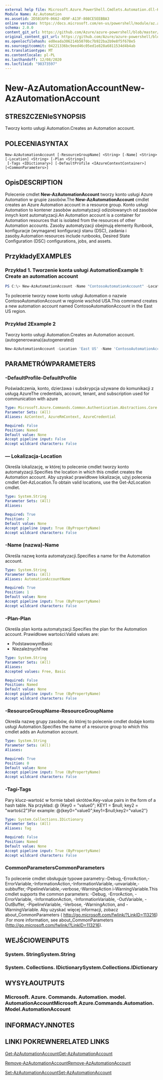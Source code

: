 ```yaml
---
external help file: Microsoft.Azure.PowerShell.Cmdlets.Automation.dll-Help.xml
Module Name: Az.Automation
ms.assetid: 2D5B16F0-0662-4D9F-A13F-808CE5EEBBA3
online version: https://docs.microsoft.com/en-us/powershell/module/az.automation/new-azautomationaccount
schema: 2.0.0
content_git_url: https://github.com/Azure/azure-powershell/blob/master/src/Automation/Automation/help/New-AzAutomationAccount.md
original_content_git_url: https://github.com/Azure/azure-powershell/blob/master/src/Automation/Automation/help/New-AzAutomationAccount.md
ms.openlocfilehash: ed0eada306214b5070bc7b922ba2b9e8f5f678e5
ms.sourcegitcommit: 04221336bc9eed46c05ed1e828a6811534d4b4ab
ms.translationtype: MT
ms.contentlocale: pl-PL
ms.lasthandoff: 12/08/2020
ms.locfileid: "98373597"
---
```

# <span data-ttu-id="13787-101">New-AzAutomationAccount</span><span class="sxs-lookup"><span data-stu-id="13787-101">New-AzAutomationAccount</span></span>

## <span data-ttu-id="13787-102">STRESZCZENIe</span><span class="sxs-lookup"><span data-stu-id="13787-102">SYNOPSIS</span></span>
<span data-ttu-id="13787-103">Tworzy konto usługi Automation.</span><span class="sxs-lookup"><span data-stu-id="13787-103">Creates an Automation account.</span></span>

## <span data-ttu-id="13787-104">POLECENIA</span><span class="sxs-lookup"><span data-stu-id="13787-104">SYNTAX</span></span>

```
New-AzAutomationAccount [-ResourceGroupName] <String> [-Name] <String> [-Location] <String> [-Plan <String>]
 [-Tags <IDictionary>] [-DefaultProfile <IAzureContextContainer>] [<CommonParameters>]
```

## <span data-ttu-id="13787-105">Opis</span><span class="sxs-lookup"><span data-stu-id="13787-105">DESCRIPTION</span></span>
<span data-ttu-id="13787-106">Polecenie cmdlet **New-AzAutomationAccount** tworzy konto usługi Azure Automation w grupie zasobów.</span><span class="sxs-lookup"><span data-stu-id="13787-106">The **New-AzAutomationAccount** cmdlet creates an Azure Automation account in a resource group.</span></span>
<span data-ttu-id="13787-107">Konto usługi Automation to kontener zasobów automatyzacji odizolowanych od zasobów innych kont automatyzacji.</span><span class="sxs-lookup"><span data-stu-id="13787-107">An Automation account is a container for Automation resources that is isolated from the resources of other Automation accounts.</span></span> <span data-ttu-id="13787-108">Zasoby automatyzacji obejmują elementy Runbook, konfiguracje (wymagane) konfiguracji stanu (DSC), zadania i zasoby.</span><span class="sxs-lookup"><span data-stu-id="13787-108">Automation resources include runbooks, Desired State Configuration (DSC) configurations, jobs, and assets.</span></span>

## <span data-ttu-id="13787-109">Przykłady</span><span class="sxs-lookup"><span data-stu-id="13787-109">EXAMPLES</span></span>

### <span data-ttu-id="13787-110">Przykład 1. Tworzenie konta usługi Automation</span><span class="sxs-lookup"><span data-stu-id="13787-110">Example 1: Create an automation account</span></span>
```powershell
PS C:\> New-AzAutomationAccount -Name "ContosoAutomationAccount" -Location "East US" -ResourceGroupName "ResourceGroup01"
```

<span data-ttu-id="13787-111">To polecenie tworzy nowe konto usługi Automation o nazwie ContosoAutomationAccount w regionie wschód USA.</span><span class="sxs-lookup"><span data-stu-id="13787-111">This command creates a new automation account named ContosoAutomationAccount in the East US region.</span></span>

### <span data-ttu-id="13787-112">Przykład 2</span><span class="sxs-lookup"><span data-stu-id="13787-112">Example 2</span></span>

<span data-ttu-id="13787-113">Tworzy konto usługi Automation.</span><span class="sxs-lookup"><span data-stu-id="13787-113">Creates an Automation account.</span></span> <span data-ttu-id="13787-114">(autogenerowana)</span><span class="sxs-lookup"><span data-stu-id="13787-114">(autogenerated)</span></span>

<!-- Aladdin Generated Example -->
```powershell
New-AzAutomationAccount -Location 'East US' -Name 'ContosoAutomationAccount' -ResourceGroupName 'ResourceGroup01' -Tags <IDictionary>
```

## <span data-ttu-id="13787-115">PARAMETRÓW</span><span class="sxs-lookup"><span data-stu-id="13787-115">PARAMETERS</span></span>

### <span data-ttu-id="13787-116">-DefaultProfile</span><span class="sxs-lookup"><span data-stu-id="13787-116">-DefaultProfile</span></span>
<span data-ttu-id="13787-117">Poświadczenia, konto, dzierżawa i subskrypcja używane do komunikacji z usługą Azure</span><span class="sxs-lookup"><span data-stu-id="13787-117">The credentials, account, tenant, and subscription used for communication with azure</span></span>

```yaml
Type: Microsoft.Azure.Commands.Common.Authentication.Abstractions.Core.IAzureContextContainer
Parameter Sets: (All)
Aliases: AzContext, AzureRmContext, AzureCredential

Required: False
Position: Named
Default value: None
Accept pipeline input: False
Accept wildcard characters: False
```

### <span data-ttu-id="13787-118">— Lokalizacja</span><span class="sxs-lookup"><span data-stu-id="13787-118">-Location</span></span>
<span data-ttu-id="13787-119">Określa lokalizację, w której to polecenie cmdlet tworzy konto automatyzacji.</span><span class="sxs-lookup"><span data-stu-id="13787-119">Specifies the location in which this cmdlet creates the Automation account.</span></span>
<span data-ttu-id="13787-120">Aby uzyskać prawidłowe lokalizacje, użyj polecenia cmdlet Get-AzLocation.</span><span class="sxs-lookup"><span data-stu-id="13787-120">To obtain valid locations, use the Get-AzLocation cmdlet.</span></span>

```yaml
Type: System.String
Parameter Sets: (All)
Aliases:

Required: True
Position: 2
Default value: None
Accept pipeline input: True (ByPropertyName)
Accept wildcard characters: False
```

### <span data-ttu-id="13787-121">-Name (nazwa)</span><span class="sxs-lookup"><span data-stu-id="13787-121">-Name</span></span>
<span data-ttu-id="13787-122">Określa nazwę konta automatyzacji.</span><span class="sxs-lookup"><span data-stu-id="13787-122">Specifies a name for the Automation account.</span></span>

```yaml
Type: System.String
Parameter Sets: (All)
Aliases: AutomationAccountName

Required: True
Position: 1
Default value: None
Accept pipeline input: True (ByPropertyName)
Accept wildcard characters: False
```

### <span data-ttu-id="13787-123">-Plan</span><span class="sxs-lookup"><span data-stu-id="13787-123">-Plan</span></span>
<span data-ttu-id="13787-124">Określa plan konta automatyzacji.</span><span class="sxs-lookup"><span data-stu-id="13787-124">Specifies the plan for the Automation account.</span></span>
<span data-ttu-id="13787-125">Prawidłowe wartości:</span><span class="sxs-lookup"><span data-stu-id="13787-125">Valid values are:</span></span>
- <span data-ttu-id="13787-126">Podstawowym</span><span class="sxs-lookup"><span data-stu-id="13787-126">Basic</span></span>
- <span data-ttu-id="13787-127">Niezależnych</span><span class="sxs-lookup"><span data-stu-id="13787-127">Free</span></span>

```yaml
Type: System.String
Parameter Sets: (All)
Aliases:
Accepted values: Free, Basic

Required: False
Position: Named
Default value: None
Accept pipeline input: True (ByPropertyName)
Accept wildcard characters: False
```

### <span data-ttu-id="13787-128">-ResourceGroupName</span><span class="sxs-lookup"><span data-stu-id="13787-128">-ResourceGroupName</span></span>
<span data-ttu-id="13787-129">Określa nazwę grupy zasobów, do której to polecenie cmdlet dodaje konto usługi Automation.</span><span class="sxs-lookup"><span data-stu-id="13787-129">Specifies the name of a resource group to which this cmdlet adds an Automation account.</span></span>

```yaml
Type: System.String
Parameter Sets: (All)
Aliases:

Required: True
Position: 0
Default value: None
Accept pipeline input: True (ByPropertyName)
Accept wildcard characters: False
```

### <span data-ttu-id="13787-130">-Tagi</span><span class="sxs-lookup"><span data-stu-id="13787-130">-Tags</span></span>
<span data-ttu-id="13787-131">Pary klucz-wartość w formie tabeli skrótów.</span><span class="sxs-lookup"><span data-stu-id="13787-131">Key-value pairs in the form of a hash table.</span></span> <span data-ttu-id="13787-132">Na przykład: @ {Key0 = "value0"; KEY1 = $null; key2 = "wartość2"}</span><span class="sxs-lookup"><span data-stu-id="13787-132">For example: @{key0="value0";key1=$null;key2="value2"}</span></span>

```yaml
Type: System.Collections.IDictionary
Parameter Sets: (All)
Aliases: Tag

Required: False
Position: Named
Default value: None
Accept pipeline input: True (ByPropertyName)
Accept wildcard characters: False
```

### <span data-ttu-id="13787-133">CommonParameters</span><span class="sxs-lookup"><span data-stu-id="13787-133">CommonParameters</span></span>
<span data-ttu-id="13787-134">To polecenie cmdlet obsługuje typowe parametry:-Debug,-ErrorAction,-ErrorVariable,-InformationAction,-InformationVariable,-unvariable,-subbuffer,-PipelineVariable,-verbose,-WarningAction i-WarningVariable.</span><span class="sxs-lookup"><span data-stu-id="13787-134">This cmdlet supports the common parameters: -Debug, -ErrorAction, -ErrorVariable, -InformationAction, -InformationVariable, -OutVariable, -OutBuffer, -PipelineVariable, -Verbose, -WarningAction, and -WarningVariable.</span></span> <span data-ttu-id="13787-135">Aby uzyskać więcej informacji, zobacz about_CommonParameters ( http://go.microsoft.com/fwlink/?LinkID=113216) .</span><span class="sxs-lookup"><span data-stu-id="13787-135">For more information, see about_CommonParameters (http://go.microsoft.com/fwlink/?LinkID=113216).</span></span>

## <span data-ttu-id="13787-136">WEJŚCIOWE</span><span class="sxs-lookup"><span data-stu-id="13787-136">INPUTS</span></span>

### <span data-ttu-id="13787-137">System. String</span><span class="sxs-lookup"><span data-stu-id="13787-137">System.String</span></span>

### <span data-ttu-id="13787-138">System. Collections. IDictionary</span><span class="sxs-lookup"><span data-stu-id="13787-138">System.Collections.IDictionary</span></span>

## <span data-ttu-id="13787-139">WYSYŁA</span><span class="sxs-lookup"><span data-stu-id="13787-139">OUTPUTS</span></span>

### <span data-ttu-id="13787-140">Microsoft. Azure. Commands. Automation. model. AutomationAccount</span><span class="sxs-lookup"><span data-stu-id="13787-140">Microsoft.Azure.Commands.Automation.Model.AutomationAccount</span></span>

## <span data-ttu-id="13787-141">INFORMACYJN</span><span class="sxs-lookup"><span data-stu-id="13787-141">NOTES</span></span>

## <span data-ttu-id="13787-142">LINKI POKREWNE</span><span class="sxs-lookup"><span data-stu-id="13787-142">RELATED LINKS</span></span>

[<span data-ttu-id="13787-143">Get-AzAutomationAccount</span><span class="sxs-lookup"><span data-stu-id="13787-143">Get-AzAutomationAccount</span></span>](./Get-AzAutomationAccount.md)

[<span data-ttu-id="13787-144">Remove-AzAutomationAccount</span><span class="sxs-lookup"><span data-stu-id="13787-144">Remove-AzAutomationAccount</span></span>](./Remove-AzAutomationAccount.md)

[<span data-ttu-id="13787-145">Set-AzAutomationAccount</span><span class="sxs-lookup"><span data-stu-id="13787-145">Set-AzAutomationAccount</span></span>](./Set-AzAutomationAccount.md)
